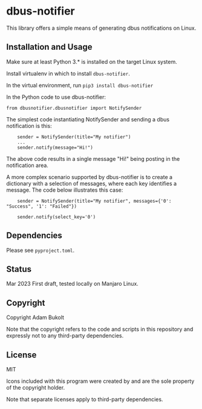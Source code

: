 # dbus-notifier #

This library offers a simple means of generating dbus notifications on Linux. 

## Installation and Usage

Make sure at least Python 3.* is installed on the target Linux system. 

Install virtualenv in which to install `dbus-notifier`.

In the virtual environment, run `pip3 install dbus-notifier`

In the Python code to use dbus-notifier:

```commandline
from dbusnotifier.dbusnotifier import NotifySender

```
The simplest code instantiating NotifySender and sending a dbus notification is this:

```commandline
    sender = NotifySender(title="My notifier")
    ...
    sender.notify(message="Hi!")
```
The above code results in a single message "Hi!" being posting in the notification area.

A more complex scenario supported by dbus-notifier is to create a dictionary with a selection of messages, where each
key identifies a message. The code below illustrates this case:

```
    sender = NotifySender(title="My notifier", messages={'0': "Success", '1': "Failed"})
    
    sender.notify(select_key='0')
```


## Dependencies

Please see `pyproject.toml`.

## Status

Mar 2023 First draft, tested locally on Manjaro Linux.

## Copyright

Copyright Adam Bukolt

Note that the copyright refers to the code and scripts in this repository and
expressly not to any third-party dependencies.

## License

MIT

Icons included with this program were created by and are the sole property of the copyright holder.

Note that separate licenses apply to third-party dependencies.
